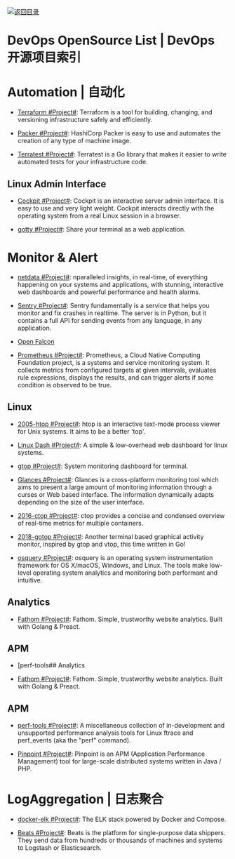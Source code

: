 [![返回目录](https://user-images.githubusercontent.com/5803001/38079637-ff0abcf0-3371-11e8-9b76-ad651620afc7.jpg)](https://github.com/wxyyxc1992/Awesome-Lists)

# DevOps OpenSource List | DevOps 开源项目索引

# Automation | 自动化

- [Terraform #Project#](https://www.terraform.io/): Terraform is a tool for building, changing, and versioning infrastructure safely and efficiently.

- [Packer #Project#](https://packer.io/): HashiCorp Packer is easy to use and automates the creation of any type of machine image.

- [Terratest #Project#](https://github.com/gruntwork-io/terratest): Terratest is a Go library that makes it easier to write automated tests for your infrastructure code.

## Linux Admin Interface

- [Cockpit #Project#](https://github.com/cockpit-project/cockpit): Cockpit is an interactive server admin interface. It is easy to use and very light weight. Cockpit interacts directly with the operating system from a real Linux session in a browser.

- [gotty #Project#](https://github.com/yudai/gotty): Share your terminal as a web application.

# Monitor & Alert

- [netdata #Project#](https://my-netdata.io/): nparalleled insights, in real-time, of everything happening on your systems and applications, with stunning, interactive web dashboards and powerful performance and health alarms.

- [Sentry #Project#](https://github.com/getsentry/sentry): Sentry fundamentally is a service that helps you monitor and fix crashes in realtime. The server is in Python, but it contains a full API for sending events from any language, in any application.

- [Open Falcon](http://open-falcon.org/)

- [Prometheus #Project#](https://prometheus.io/): Prometheus, a Cloud Native Computing Foundation project, is a systems and service monitoring system. It collects metrics from configured targets at given intervals, evaluates rule expressions, displays the results, and can trigger alerts if some condition is observed to be true.

## Linux

- [2005-htop #Project#](https://github.com/hishamhm/htop): htop is an interactive text-mode process viewer for Unix systems. It aims to be a better 'top'.

- [Linux Dash #Project#](https://github.com/afaqurk/linux-dash): A simple & low-overhead web dashboard for linux systems.

- [gtop #Project#](https://github.com/aksakalli/gtop): System monitoring dashboard for terminal.

* [Glances #Project#](https://github.com/nicolargo/glances): Glances is a cross-platform monitoring tool which aims to present a large amount of monitoring information through a curses or Web based interface. The information dynamically adapts depending on the size of the user interface.

- [2016-ctop #Project#](https://github.com/bcicen/ctop): ctop provides a concise and condensed overview of real-time metrics for multiple containers.

* [2018-gotop #Project#](https://github.com/cjbassi/gotop): Another terminal based graphical activity monitor, inspired by gtop and vtop, this time written in Go!

- [osquery #Project#](https://github.com/facebook/osquery): osquery is an operating system instrumentation framework for OS X/macOS, Windows, and Linux. The tools make low-level operating system analytics and monitoring both performant and intuitive.

## Analytics

- [Fathom #Project#](https://github.com/usefathom/fathom): Fathom. Simple, trustworthy website analytics. Built with Golang & Preact.

## APM

- [perf-tools## Analytics

- [Fathom #Project#](https://github.com/usefathom/fathom): Fathom. Simple, trustworthy website analytics. Built with Golang & Preact.

## APM

- [perf-tools #Project#](https://github.com/brendangregg/perf-tools): A miscellaneous collection of in-development and unsupported performance analysis tools for Linux ftrace and perf_events (aka the "perf" command). 

- [Pinpoint #Project#](http://naver.github.io/pinpoint/): Pinpoint is an APM (Application Performance Management) tool for large-scale distributed systems written in Java / PHP.

# LogAggregation | 日志聚合

- [docker-elk #Project#](https://github.com/deviantony/docker-elk): The ELK stack powered by Docker and Compose.

- [Beats #Project#](https://www.elastic.co/products/beats): Beats is the platform for single-purpose data shippers. They send data from hundreds or thousands of machines and systems to Logstash or Elasticsearch.
